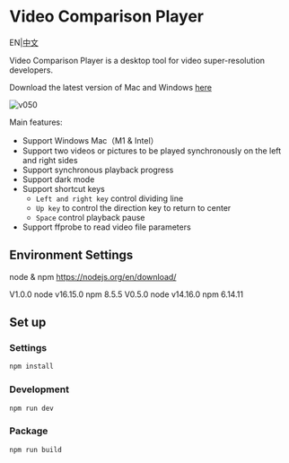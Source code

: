 # Video Comparison Player
EN|[中文](README-ZH.md)

Video Comparison Player is a desktop tool for video super-resolution developers. 

Download the latest version of Mac and Windows [here](https://github.com/bergkamp/video-comparison-player/releases/latest)

![v050](https://user-images.githubusercontent.com/36283/125411809-d9c2a380-e3f0-11eb-8b05-d59b7a0c8fbe.gif)


Main features:
* Support Windows Mac（M1 & Intel）
* Support two videos or pictures to be played synchronously on the left and right sides
* Support synchronous playback progress
* Support dark mode
* Support shortcut keys
  * `Left and right key` control dividing line
  * `Up key` to control the direction key to return to center
  * `Space` control playback pause
* Support ffprobe to read video file parameters

## Environment Settings
node & npm https://nodejs.org/en/download/

V1.0.0 node v16.15.0 npm 8.5.5
V0.5.0 node v14.16.0 npm 6.14.11

## Set up
### Settings
```bash
npm install
```
### Development
```bash
npm run dev
```
### Package
```bash
npm run build
```
